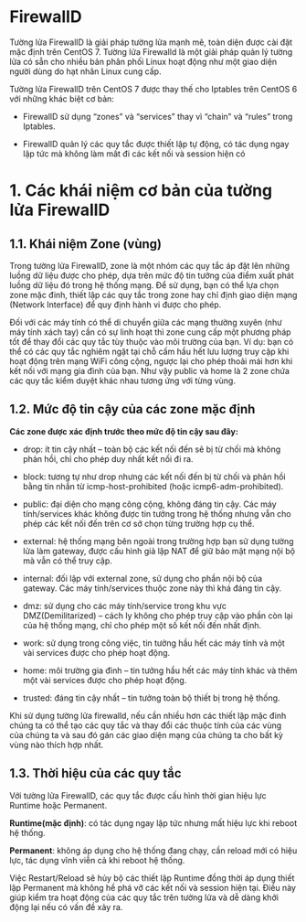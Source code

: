 # FirewallD

Tường lửa FirewallD là giải pháp tường lửa mạnh mẽ, toàn diện được cài đặt mặc định trên CentOS 7. Tường lửa Firewalld là một giải pháp quản lý tường lửa có sẵn cho nhiều bản phân phối Linux hoạt động như một giao diện người dùng do hạt nhân Linux cung cấp.

Tường lửa FirewallD trên CentOS 7 được thay thế cho Iptables trên CentOS 6 với những khác biệt cơ bản:

- FirewallD sử dụng “zones” và “services” thay vì “chain” và “rules” trong Iptables.

- FirewallD quản lý các quy tắc được thiết lập tự động, có tác dụng ngay lập tức mà không làm mất đi các kết nối và session hiện có

# 1. Các khái niệm cơ bản của tường lửa FirewallD

## 1.1. Khái niệm Zone (vùng)

Trong tường lửa FirewallD, zone là một nhóm các quy tắc áp đặt lên những luồng dữ liệu được cho phép, dựa trên mức độ tin tưởng của điểm xuất phát luồng dữ liệu đó trong hệ thống mạng. Để sử dụng, bạn có thể lựa chọn zone mặc đinh, thiết lập các quy tắc trong zone hay chỉ định giao diện mạng (Network Interface) để quy định hành vi được cho phép.

Đối với các máy tính có thể di chuyển giữa các mạng thường xuyên (như máy tính xách tay) cần có sự linh hoạt thì zone cung cấp một phương pháp tốt để thay đổi các quy tắc tùy thuộc vào môi trường của bạn. Ví dụ: bạn có thể có các quy tắc nghiêm ngặt tại chỗ cấm hầu hết lưu lượng truy cập khi hoạt động trên mạng WiFi công cộng, ngược lại cho phép thoải mái hơn khi kết nối với mạng gia đình của bạn. Như vậy public và home là 2 zone chứa các quy tắc kiểm duyệt khác nhau tương ứng với từng vùng.

## 1.2. Mức độ tin cậy của các zone mặc định

**Các zone được xác định trước theo mức độ tin cậy sau đây:**

- drop: ít tin cậy nhất – toàn bộ các kết nối đến sẽ bị từ chối mà không phản hồi, chỉ cho phép duy nhất kết nối đi ra.

- block: tương tự như drop nhưng các kết nối đến bị từ chối và phản hồi bằng tin nhắn từ icmp-host-prohibited (hoặc icmp6-adm-prohibited).

- public: đại diện cho mạng công cộng, không đáng tin cậy. Các máy tính/services khác không được tin tưởng trong hệ thống nhưng vẫn cho phép các kết nối đến trên cơ sở chọn từng trường hợp cụ thể.

- external: hệ thống mạng bên ngoài trong trường hợp bạn sử dụng tường lửa làm gateway, được cấu hình giả lập NAT để giữ bảo mật mạng nội bộ mà vẫn có thể truy cập.

- internal: đối lập với external zone, sử dụng cho phần nội bộ của gateway. Các máy tính/services thuộc zone này thì khá đáng tin cậy.

- dmz: sử dụng cho các máy tính/service trong khu vực DMZ(Demilitarized) – cách ly không cho phép truy cập vào phần còn lại của hệ thống mạng, chỉ cho phép một số kết nối đến nhất định.

- work: sử dụng trong công việc, tin tưởng hầu hết các máy tính và một vài services được cho phép hoạt động.

- home: môi trường gia đình – tin tưởng hầu hết các máy tính khác và thêm một vài services được cho phép hoạt động.

- trusted: đáng tin cậy nhất – tin tưởng toàn bộ thiết bị trong hệ thống.


Khi sử dụng tường lửa firewalld, nếu cần nhiều hơn các thiết lập mặc đinh chúng ta có thể tạo các quy tắc và thay đổi các thuộc tính của các vùng của chúng ta và sau đó gán các giao diện mạng của chúng ta cho bất kỳ vùng nào thích hợp nhất.

## 1.3. Thời hiệu của các quy tắc

Với tường lửa FirewallD, các quy tắc được cấu hình thời gian hiệu lực Runtime hoặc Permanent.

**Runtime(mặc định)**: có tác dụng ngay lập tức nhưng mất hiệu lực khi reboot hệ thống.

**Permanent**: không áp dụng cho hệ thống đang chạy, cần reload mới có hiệu lực, tác dụng vĩnh viễn cả khi reboot hệ thống.

Việc Restart/Reload sẽ hủy bộ các thiết lập Runtime đồng thời áp dụng thiết lập Permanent mà không hề phá vỡ các kết nối và session hiện tại. Điều này giúp kiểm tra hoạt động của các quy tắc trên tường lửa và dễ dàng khởi động lại nếu có vấn đề xảy ra.
